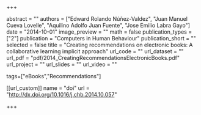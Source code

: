+++

abstract = ""
authors = ["Edward Rolando Núñez-Valdez", "Juan Manuel Cueva Lovelle", "Aquilino Adolfo Juan Fuente", "Jose Emilio Labra Gayo"]
date = "2014-10-01"
image_preview = ""
math = false
publication_types = ["2"]
publication = "Computers in Human Behaviour"
publication_short = ""
selected = false
title = "Creating recommendations on electronic books: A collaborative learning implicit approach"
url_code = ""
url_dataset = ""
url_pdf = "pdf/2014_CreatingRecommendationsElectronicBooks.pdf"
url_project = ""
url_slides = ""
url_video = ""

tags=["eBooks","Recommendations"]

[[url_custom]]
name = "doi"
url = "http://dx.doi.org/10.1016/j.chb.2014.10.057"


+++


